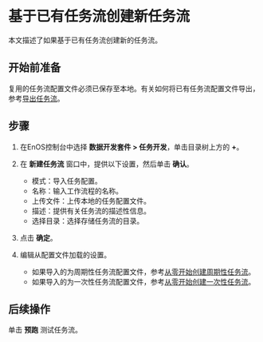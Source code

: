 # 基于已有任务流创建新任务流

本文描述了如果基于已有任务流创建新的任务流。

## 开始前准备<beforestart>

复用的任务流配置文件必须已保存至本地。有关如何将已有任务流配置文件导出，参考[导出任务流](operating_workflow#export)。


## 步骤<procedure>

1. 在EnOS控制台中选择 **数据开发套件 > 任务开发**，单击目录树上方的 **+**。

2. 在 **新建任务流** 窗口中，提供以下设置，然后单击 **确认**。

    - 模式：导入任务配置。
    - 名称：输入工作流程的名称。
    - 上传文件：上传本地的任务配置文件。
    - 描述：提供有关任务流的描述性信息。
    - 选择目录：选择存储任务流的目录。

3. 点击 **确定**。

4. 编辑从配置文件加载的设置。

   - 如果导入的为周期性任务流配置文件，参考[从零开始创建周期性任务流](creating_workflow_periodic)。
   - 如果导入的为一次性任务流配置文件，参考[从零开始创建一次性任务流](creating_workflow_onetime)。

## 后续操作<followup>

单击 **预跑** 测试任务流。
